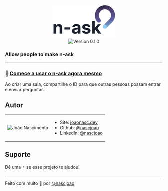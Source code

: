 <p align="center">
<img alt="n-ask" src="public/logo.svg" width="200" />
<br />
<img alt="Version 0.1.0" src="https://img.shields.io/badge/version-0.1.0-blue.svg?cacheSeconds=2592000" />
</p>

### Allow people to make n-ask

---

### 🔗 [Comece a usar o n-ask agora mesmo](https://n-ask.joaonasc.dev)

Ao criar uma sala, compartilhe o ID para que outras pessoas possam entrar e enviar perguntas.

## Autor

<table>
<td>
<img alt="João Nascimento" src="https://github.com/nascjoao.png" width="80" />
</td>
<td>

* Site: [joaonasc.dev](https://joaonasc.dev)
* Github: [@nascjoao](https://github.com/nascjoao)
* LinkedIn: [@nascjoao](https://linkedin.com/in/nascjoao)

</td>
</table>

## Suporte

Dê uma ⭐️ se esse projeto te ajudou!

---

Feito com muito 💚 por [@nascjoao](https://github.com/nascjoao)
